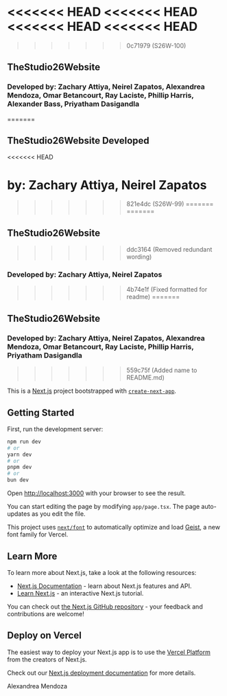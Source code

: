 <<<<<<< HEAD
<<<<<<< HEAD
<<<<<<< HEAD
<<<<<<< HEAD
=======
>>>>>>> 0c71979 (S26W-100)
## TheStudio26Website
### Developed by: Zachary Attiya, Neirel Zapatos, Alexandrea Mendoza, Omar Betancourt, Ray Laciste, Phillip Harris, Alexander Bass, Priyatham Dasigandla

=======
## TheStudio26Website Developed
<<<<<<< HEAD
# by: Zachary Attiya, Neirel Zapatos
>>>>>>> 821e4dc (S26W-99)
=======
=======
## TheStudio26Website
>>>>>>> ddc3164 (Removed redundant wording)
### Developed by: Zachary Attiya, Neirel Zapatos
>>>>>>> 4b74e1f (Fixed formatted for readme)
=======
## TheStudio26Website
### Developed by: Zachary Attiya, Neirel Zapatos, Alexandrea Mendoza, Omar Betancourt, Ray Laciste, Phillip Harris, Priyatham Dasigandla

>>>>>>> 559c75f (Added name to README.md)

This is a [Next.js](https://nextjs.org) project bootstrapped with [`create-next-app`](https://nextjs.org/docs/app/api-reference/cli/create-next-app).

## Getting Started

First, run the development server:

```bash
npm run dev
# or
yarn dev
# or
pnpm dev
# or
bun dev
```

Open [http://localhost:3000](http://localhost:3000) with your browser to see the result.

You can start editing the page by modifying `app/page.tsx`. The page auto-updates as you edit the file.

This project uses [`next/font`](https://nextjs.org/docs/app/building-your-application/optimizing/fonts) to automatically optimize and load [Geist](https://vercel.com/font), a new font family for Vercel.

## Learn More

To learn more about Next.js, take a look at the following resources:

- [Next.js Documentation](https://nextjs.org/docs) - learn about Next.js features and API.
- [Learn Next.js](https://nextjs.org/learn) - an interactive Next.js tutorial.

You can check out [the Next.js GitHub repository](https://github.com/vercel/next.js) - your feedback and contributions are welcome!

## Deploy on Vercel

The easiest way to deploy your Next.js app is to use the [Vercel Platform](https://vercel.com/new?utm_medium=default-template&filter=next.js&utm_source=create-next-app&utm_campaign=create-next-app-readme) from the creators of Next.js.

Check out our [Next.js deployment documentation](https://nextjs.org/docs/app/building-your-application/deploying) for more details.

Alexandrea Mendoza